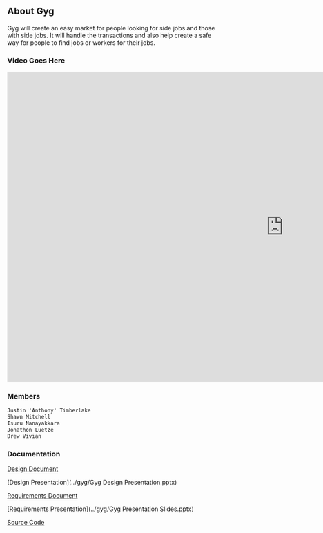 ## About Gyg

Gyg will create an easy market for people looking for side jobs and those with side
jobs. It will handle the transactions and also help create a safe way for people to find jobs or
workers for their jobs. 

### Video Goes Here

<iframe width="1280" height="720" frameborder="0"
src="https://www.youtube.com/embed/dQw4w9WgXcQ">
</iframe>

### Members

```markdown
Justin 'Anthony' Timberlake
Shawn Mitchell
Isuru Nanayakkara
Jonathon Luetze
Drew Vivian
```

### Documentation

[Design Document](../gyg/Design.pdf)

[Design Presentation](../gyg/Gyg Design Presentation.pptx)

[Requirements Document](../gyg/Requirements.pdf)

[Requirements Presentation](../gyg/Gyg Presentation Slides.pptx)

[Source Code](https://github.com/gyg-inc/gyg-android)
